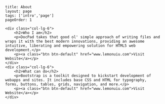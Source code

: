 ```
title: About
layout: page
tags: ['intro','page']
pageOrder: 1
```


<!-- Primary marketing message or call to action -->

<!-- Example row of columns -->
<div class="container">
<div class="row" class="text-center">

	<div class="col-lg-6">
		<h2>Who I am</h2>
		<p>DocPad takes that good ol' simple approach of writing files and wraps it with the best modern innovations, providing an awesome intuitive, liberating and empowering solution for HTML5 web development.</p>
		<p><a class="btn btn-default" href="www.lemonuiu.com">Visit Website</a></p>
	</div>
	<div class="col-lg-6">
		<h2>What can do</h2>
		<p>Bootstrap is a toolkit designed to kickstart development of webapps and sites. It includes base CSS and HTML for typography, forms, buttons, tables, grids, navigation, and more.</p>
		<p><a class="btn btn-default" href="www.lemonuiu.com">Visit Website</a></p>
	</div>
</div>
</div>